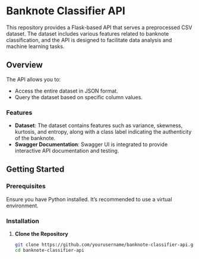 # Banknote Classifier API

This repository provides a Flask-based API that serves a preprocessed CSV dataset. The dataset includes various features related to banknote classification, and the API is designed to facilitate data analysis and machine learning tasks.

## Overview

The API allows you to:

- Access the entire dataset in JSON format.
- Query the dataset based on specific column values.

### Features

- **Dataset**: The dataset contains features such as variance, skewness, kurtosis, and entropy, along with a class label indicating the authenticity of the banknote.
- **Swagger Documentation**: Swagger UI is integrated to provide interactive API documentation and testing.

## Getting Started

### Prerequisites

Ensure you have Python installed. It’s recommended to use a virtual environment.

### Installation

1. **Clone the Repository**

   ```bash
   git clone https://github.com/yourusername/banknote-classifier-api.git
   cd banknote-classifier-api
